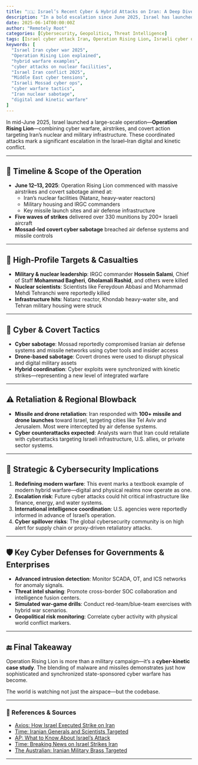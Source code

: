 ```yaml
---
title: "🇮🇱 Israel’s Recent Cyber & Hybrid Attacks on Iran: A Deep Dive"
description: "In a bold escalation since June 2025, Israel has launched coordinated cyber operations and kinetic strikes against Iran’s nuclear and military assets. This deep dive unpacks the timeline, key targets, digital tactics, and geopolitical implications—offering critical insight into the evolving landscape of modern hybrid warfare."
date: 2025-06-14T00:00:00Z
author: "Remotely Root"
categories: [Cybersecurity, Geopolitics, Threat Intelligence]
tags: [Israel cyber attack Iran, Operation Rising Lion, Israeli cyber operations, Iran-Israel cyber warfare, Middle East cyber conflict, hybrid warfare, missile strikes, Mossad sabotage]
keywords: [
  "Israel Iran cyber war 2025",
  "Operation Rising Lion explained",
  "hybrid warfare examples",
  "cyber attacks on nuclear facilities",
  "Israel Iran conflict 2025",
  "Middle East cyber tensions",
  "Israeli Mossad cyber ops",
  "cyber warfare tactics",
  "Iran nuclear sabotage",
  "digital and kinetic warfare"
]
---
```



In mid-June 2025, Israel launched a large-scale operation—**Operation Rising Lion**—combining cyber warfare, airstrikes, and covert action targeting Iran’s nuclear and military infrastructure. These coordinated attacks mark a significant escalation in the Israel–Iran digital and kinetic conflict.

---

## 📅 Timeline & Scope of the Operation

- **June 12–13, 2025**: Operation Rising Lion commenced with massive airstrikes and covert sabotage aimed at:
  - Iran’s nuclear facilities (Natanz, heavy-water reactors)  
  - Military housing and IRGC commanders  
  - Key missile launch sites and air defense infrastructure  
- **Five waves of strikes** delivered over 330 munitions by 200+ Israeli aircraft  
- **Mossad-led covert cyber sabotage** breached air defense systems and missile controls

---

## 🎯 High-Profile Targets & Casualties

- **Military & nuclear leadership**: IRGC commander **Hossein Salami**, Chief of Staff **Mohammad Bagheri**, **Gholamali Rashid**, and others were killed  
- **Nuclear scientists**: Scientists like Fereydoun Abbasi and Mohammad Mehdi Tehranchi were reportedly killed  
- **Infrastructure hits**: Natanz reactor, Khondab heavy-water site, and Tehran military housing were struck

---

## 🧪 Cyber & Covert Tactics

- **Cyber sabotage**: Mossad reportedly compromised Iranian air defense systems and missile networks using cyber tools and insider access  
- **Drone-based sabotage**: Covert drones were used to disrupt physical and digital military assets  
- **Hybrid coordination**: Cyber exploits were synchronized with kinetic strikes—representing a new level of integrated warfare

---

## ⚠️ Retaliation & Regional Blowback

- **Missile and drone retaliation**: Iran responded with **100+ missile and drone launches** toward Israel, targeting cities like Tel Aviv and Jerusalem. Most were intercepted by air defense systems.  
- **Cyber counterattacks expected**: Analysts warn that Iran could retaliate with cyberattacks targeting Israeli infrastructure, U.S. allies, or private sector systems.

---

## 🧭 Strategic & Cybersecurity Implications

1. **Redefining modern warfare**: This event marks a textbook example of modern hybrid warfare—digital and physical realms now operate as one.
2. **Escalation risk**: Future cyber attacks could hit critical infrastructure like finance, energy, and water systems.
3. **International intelligence coordination**: U.S. agencies were reportedly informed in advance of Israel’s operation.
4. **Cyber spillover risks**: The global cybersecurity community is on high alert for supply chain or proxy-driven retaliatory attacks.

---

## 🛡️ Key Cyber Defenses for Governments & Enterprises

- **Advanced intrusion detection**: Monitor SCADA, OT, and ICS networks for anomaly signals.
- **Threat intel sharing**: Promote cross-border SOC collaboration and intelligence fusion centers.
- **Simulated war-game drills**: Conduct red-team/blue-team exercises with hybrid war scenarios.
- **Geopolitical risk monitoring**: Correlate cyber activity with physical world conflict markers.

---

## 🔚 Final Takeaway

Operation Rising Lion is more than a military campaign—it’s a **cyber-kinetic case study**. The blending of malware and missiles demonstrates just how sophisticated and synchronized state-sponsored cyber warfare has become.

The world is watching not just the airspace—but the codebase.

---

### 🧠 References & Sources

- [Axios: How Israel Executed Strike on Iran](https://www.axios.com/2025/06/13/how-israel-executed-strike-iran-nuclear?utm_source=chatgpt.com)  
- [Time: Iranian Generals and Scientists Targeted](https://time.com/7293886/iranian-generals-scientists-targets-killed-by-israeli-strikes/?utm_source=chatgpt.com)  
- [AP: What to Know About Israel’s Attack](https://apnews.com/article/5adea3ffa51264e0c7c803d8acfde338?utm_source=chatgpt.com)  
- [Time: Breaking News on Israel Strikes Iran](https://time.com/7293795/israel-strikes-iran-attack-what-to-know/?utm_source=chatgpt.com)  
- [The Australian: Iranian Military Brass Targeted](https://www.theaustralian.com.au/world/irans-top-military-brass-and-nuclear-scientists-targeted-in-israeli-strike/news-story/998455b6d8efc49df711b5a4a3ddc208?utm_source=chatgpt.com)

---
